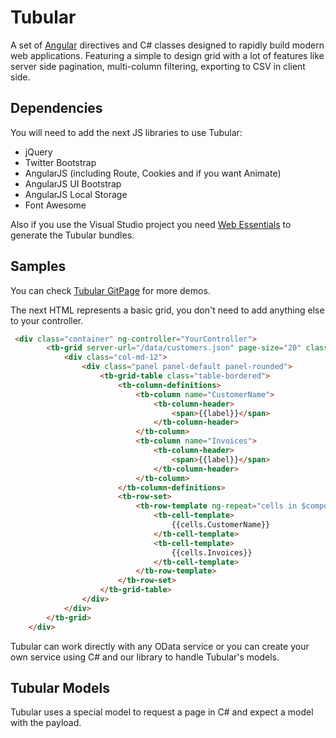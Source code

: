 # Tubular

A set of [Angular](https://angularjs.org/) directives and C# classes designed to rapidly build modern web applications. 
Featuring a simple to design grid with a lot of features like server side pagination, multi-column filtering, exporting to CSV in client side.

## Dependencies

You will need to add the next JS libraries to use Tubular:

* jQuery
* Twitter Bootstrap
* AngularJS (including Route, Cookies and if you want Animate)
* AngularJS UI Bootstrap
* AngularJS Local Storage
* Font Awesome

Also if you use the Visual Studio project you need [Web Essentials](http://vswebessentials.com/download) to generate the Tubular bundles.

## Samples

You can check [Tubular GitPage](http://unosquare.github.io/tubular) for more demos.

The next HTML represents a basic grid, you don't need to add anything else to your controller.

```html
 <div class="container" ng-controller="YourController">
        <tb-grid server-url="/data/customers.json" page-size="20" class="row">
            <div class="col-md-12">
                <div class="panel panel-default panel-rounded">
                    <tb-grid-table class="table-bordered">
                        <tb-column-definitions>
                            <tb-column name="CustomerName">
                                <tb-column-header>
                                    <span>{{label}}</span>
                                </tb-column-header>
                            </tb-column>
                            <tb-column name="Invoices">
                                <tb-column-header>
                                    <span>{{label}}</span>
                                </tb-column-header>
                            </tb-column>
                        </tb-column-definitions>
                        <tb-row-set>
                            <tb-row-template ng-repeat="cells in $component.rows" row-model="cells" selectable="true">
                                <tb-cell-template>
                                    {{cells.CustomerName}}
                                </tb-cell-template>
                                <tb-cell-template>
                                    {{cells.Invoices}}
                                </tb-cell-template>
                            </tb-row-template>
                        </tb-row-set>
                    </tb-grid-table>
                </div>
            </div>
        </tb-grid>
    </div>
```

Tubular can work directly with any OData service or you can create your own service using C# and our library to handle Tubular's models.

## Tubular Models

Tubular uses a special model to request a page in C# and expect a model with the payload.